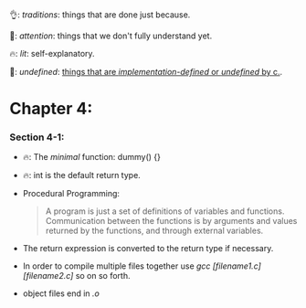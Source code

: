 👌: *traditions*: things that are done just because.

👀: *attention*: things that we don't fully understand yet.

🔥: *lit*: self-explanatory.

🦆: *undefined*: [things that are *implementation-defined* or *undefined* by c.](https://stackoverflow.com/questions/2397984/undefined-unspecified-and-implementation-defined-behavior).

# Chapter 4:

### Section 4-1:
  - 🔥: The *minimal* function: dummy() {}
  - 🔥: int is the default return type.
  - Procedural Programming:
      > A program is just a set of definitions of variables and functions. Communication between the functions is by arguments and values returned by the functions, and through external variables.
  - The return expression is converted to the return type if necessary.

  - In order to compile multiple files together use *gcc \[filename1.c] \[filename2.c]* so on so forth.
  - object files end in *.o*
